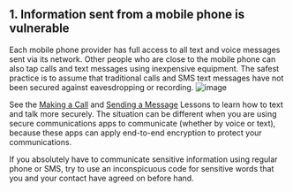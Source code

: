 [Title]: # (Information sent)
[Difficulty]: # (Beginner)
[Order]: # (1)

## 1. Information sent from a mobile phone is vulnerable

Each mobile phone provider has full access to all text and voice messages sent via its network. Other people who are close to the mobile phone can also tap calls and text messages using inexpensive equipment. The safest practice is to assume that traditional calls and SMS text messages have not been secured against eavesdropping or recording.
![image](mobile2.png)

See the [Making a Call](umbrella://lesson/making-a-call) and [Sending a Message](umbrella://lesson/sending-a-message) Lessons to learn how to text and talk more securely. The situation can be different when you are using secure communications apps to communicate (whether by voice or text), because these apps can apply end-to-end encryption to protect your communications.

If you absolutely have to communicate sensitive information using regular phone or SMS, try to use an inconspicuous code for sensitive words that you and your contact have agreed on before hand.